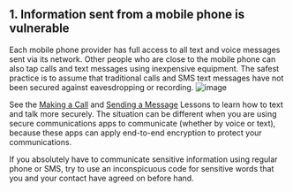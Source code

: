 [Title]: # (Information sent)
[Difficulty]: # (Beginner)
[Order]: # (1)

## 1. Information sent from a mobile phone is vulnerable

Each mobile phone provider has full access to all text and voice messages sent via its network. Other people who are close to the mobile phone can also tap calls and text messages using inexpensive equipment. The safest practice is to assume that traditional calls and SMS text messages have not been secured against eavesdropping or recording.
![image](mobile2.png)

See the [Making a Call](umbrella://lesson/making-a-call) and [Sending a Message](umbrella://lesson/sending-a-message) Lessons to learn how to text and talk more securely. The situation can be different when you are using secure communications apps to communicate (whether by voice or text), because these apps can apply end-to-end encryption to protect your communications.

If you absolutely have to communicate sensitive information using regular phone or SMS, try to use an inconspicuous code for sensitive words that you and your contact have agreed on before hand.